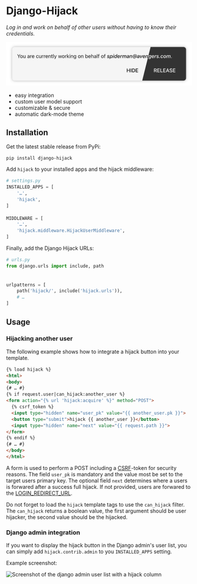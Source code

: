 # Django-Hijack

_Log in and work on behalf of other users without having to know their credentials._

![django-hijack-notification](django-hijack.jpg)

* easy integration
* custom user model support
* customizable & secure
* automatic dark-mode theme

## Installation

Get the latest stable release from PyPi:

    pip install django-hijack

Add ``hijack`` to your installed apps and the hijack middleware:

```python
# settings.py
INSTALLED_APPS = [
    '…',
    'hijack',
]

MIDDLEWARE = [
    '…',
    'hijack.middleware.HijackUserMiddleware',
]
```

Finally, add the Django Hijack URLs:

```python
# urls.py
from django.urls import include, path


urlpatterns = [
    path('hijack/', include('hijack.urls')),
    # …
]
```

## Usage

### Hijacking another user

The following example shows how to integrate a hijack button into your template.

```html
{% load hijack %}
<html>
<body>
{# … #}
{% if request.user|can_hijack:another_user %}
<form action="{% url 'hijack:acquire' %}" method="POST">
  {% csrf_token %}
  <input type="hidden" name="user_pk" value="{{ another_user.pk }}">
  <button type="submit">hijack {{ another_user }}</button>
  <input type="hidden" name="next" value="{{ request.path }}">
</form>
{% endif %}
{# … #}
</body>
</html>
```

A form is used to perform a POST including a [CSRF][CSRF]-token for security reasons.
The field `user_pk` is mandatory and the value most be set to the  target users primary
key. The optional field `next` determines where a users is forwared  after a success
full hijack. If not provided, users are forwared to the
[LOGIN_REDIRECT_URL][LOGIN_REDIRECT_URL].

Do not forget to load the `hijack` template tags to use the `can_hijack` filter.
The `can_hijack` returns a boolean value, the first argument should be user hijacker,
the second value should be the hijacked.

[CSRF]: https://docs.djangoproject.com/en/stable/ref/csrf/
[LOGIN_REDIRECT_URL]: https://docs.djangoproject.com/en/stable/ref/settings/#login-redirect-url


### Django admin integration

If you want to display the hijack button in the Django admin's user list, you can simply
add `hijack.contrib.admin` to you `INSTALLED_APPS` setting.

Example screenshot:

![Screenshot of the django admin user list with a hijack column](admin-screenshot.png)


